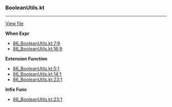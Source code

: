 ### BooleanUtils.kt
---
[View file](../files/86_BooleanUtils.kt)

**When Expr**

 - [86_BooleanUtils.kt:7:9](../files/86_BooleanUtils.kt#L7)
 - [86_BooleanUtils.kt:16:9](../files/86_BooleanUtils.kt#L16)

**Extension Function**

 - [86_BooleanUtils.kt:5:1](../files/86_BooleanUtils.kt#L5)
 - [86_BooleanUtils.kt:14:1](../files/86_BooleanUtils.kt#L14)
 - [86_BooleanUtils.kt:23:1](../files/86_BooleanUtils.kt#L23)

**Infix Func**

 - [86_BooleanUtils.kt:23:1](../files/86_BooleanUtils.kt#L23)
